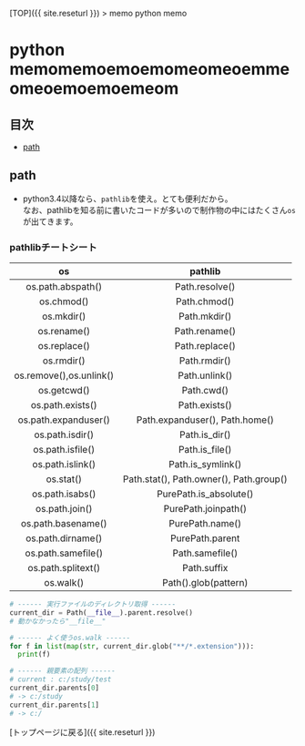 [TOP]({{ site.reseturl }}) > memo python memo

# python memomemoemoemomeomeoemmeomeoemoemoemeom

## 目次
* [path](#path)


## path

* python3.4以降なら、`pathlib`を使え。とても便利だから。<br>
なお、pathlibを知る前に書いたコードが多いので制作物の中にはたくさん`os`が出てきます。<br>
### pathlibチートシート

|   os   | pathlib |
|:-:|:-:|
| os.path.abspath() | Path.resolve() |
| os.chmod() | Path.chmod() |
| os.mkdir() | Path.mkdir() |
| os.rename() | Path.rename() |
| os.replace() | Path.replace() |
| os.rmdir() | Path.rmdir() |
| os.remove(),os.unlink() | Path.unlink() |
| os.getcwd() | Path.cwd() |
| os.path.exists() | Path.exists() |
| os.path.expanduser() | Path.expanduser(), Path.home() |
| os.path.isdir() | Path.is_dir() |
| os.path.isfile() | Path.is_file() |
| os.path.islink() | Path.is_symlink() |
| os.stat() | Path.stat(), Path.owner(), Path.group() |
| os.path.isabs() | PurePath.is_absolute() |
| os.path.join() | PurePath.joinpath() |
| os.path.basename() | PurePath.name() |
| os.path.dirname() | PurePath.parent |
| os.path.samefile() | Path.samefile() |
| os.path.splitext() | Path.suffix |
| os.walk() | Path().glob(pattern) |

```python
# ------ 実行ファイルのディレクトリ取得 ------
current_dir = Path(__file__).parent.resolve()
# 動かなかったら"__file__"

# ------ よく使うos.walk ------
for f in list(map(str, current_dir.glob("**/*.extension"))):
  print(f)

# ------ 親要素の配列 ------
# current : c:/study/test
current_dir.parents[0]
# -> c:/study
current_dir.parents[1]
# -> c:/
```

[トップページに戻る]({{ site.reseturl }})